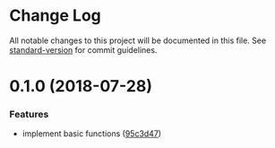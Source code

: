 # Change Log

All notable changes to this project will be documented in this file. See [standard-version](https://github.com/conventional-changelog/standard-version) for commit guidelines.

<a name="0.1.0"></a>
# 0.1.0 (2018-07-28)


### Features

* implement basic functions ([95c3d47](https://github.com/suzuki-shunsuke/ansible_role_consul_config/commit/95c3d47))
